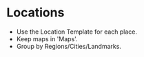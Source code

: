 # Locations

- Use the Location Template for each place.
- Keep maps in 'Maps'.
- Group by Regions/Cities/Landmarks.
